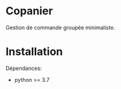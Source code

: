 # Copanier

Gestion de commande groupée minimaliste.



# Installation

Dépendances:
- python >= 3.7
